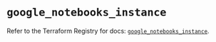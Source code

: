 # `google_notebooks_instance`

Refer to the Terraform Registry for docs: [`google_notebooks_instance`](https://registry.terraform.io/providers/hashicorp/google-beta/6.20.0/docs/resources/google_notebooks_instance).
